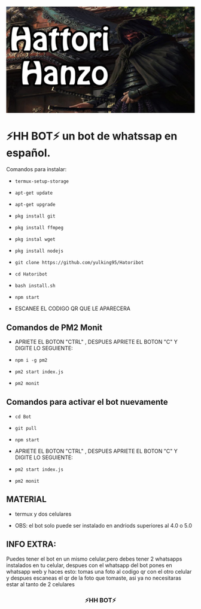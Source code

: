 <p align="center" height="300" width="300">
	<img src="./image/hh.jpg">
</p>

<h1> ⚡HH BOT⚡ un bot de whatssap en español.</h1>

Comandos para instalar:

* `termux-setup-storage`

* `apt-get update `

* `apt-get upgrade `

* `pkg install git `

* `pkg install ffmpeg `

* `pkg instal wget `

* `pkg install nodejs `

* `git clone https://github.com/yulking95/Hatoribot `

* `cd Hatoribot `

* `bash install.sh `

* `npm start `

* ESCANEE EL CODIGO QR QUE LE APARECERA 

## Comandos de PM2 Monit

*  APRIETE EL BOTON "CTRL" , DESPUES APRIETE EL BOTON "C" Y DIGITE LO SEGUIENTE:

* `npm i -g pm2 `

* `pm2 start index.js `

* `pm2 monit `

## Comandos para activar el bot nuevamente

* `cd Bot`

* `git pull `

* `npm start `

* APRIETE EL BOTON "CTRL" , DESPUES APRIETE EL BOTON "C" Y DIGITE LO SEGUIENTE:

* `pm2 start index.js `

* `pm2 monit `

## MATERIAL

* termux y dos celulares

* OBS: el bot solo puede ser instalado en andriods superiores al 4.0 o 5.0

## INFO EXTRA:

Puedes tener el bot en un mismo celular,pero debes tener 2 whatsapps instalados 
en tu celular, despues con el whatsapp del bot pones en whatsapp web y haces esto:
tomas una foto al codigo qr con el otro celular y despues escaneas el qr de la foto 
que tomaste, asi ya no necesitaras estar al tanto de 2 celulares

<h3 align="center">⚡HH BOT⚡</h3>
